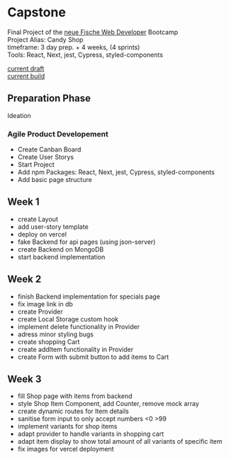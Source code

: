 # Capstone

Final Project of the [neue Fische Web Developer](https://www.neuefische.de/weiterbildung/web-development) Bootcamp <br/>
Project Alias: Candy Shop <br/>
timeframe: 3 day prep. + 4 weeks, (4 sprints) <br/>
Tools: React, Next, jest, Cypress, styled-components <br/>

[current draft](https://excalidraw.com/#json=5823450698481664,D2D_6Xe72Je9AbFx6f0kzg) <br/>
[current build](https://capstone-vb2webd.vercel.app/)

## Preparation Phase

Ideation

### Agile Product Developement

- Create Canban Board
- Create User Storys
- Start Project
- Add npm Packages: React, Next, jest, Cypress, styled-components
- Add basic page structure

## Week 1

- create Layout
- add user-story template
- deploy on vercel
- fake Backend for api pages (using json-server)
- create Backend on MongoDB
- start backend implementation

## Week 2

- finish Backend implementation for specials page
- fix image link in db
- create Provider
- create Local Storage custom hook
- implement delete functionality in Provider
- adress minor styling bugs
- create shopping Cart
- create addItem functionality in Provider
- create Form with submit button to add items to Cart

## Week 3

- fill Shop page with items from backend
- style Shop Item Component, add Counter, remove mock array
- create dynamic routes for Item details
- sanitise form input to only accept numbers <0 >99
- implement variants for shop items
- adapt provider to handle variants in shopping cart
- adapt item display to show total amount of all variants of specific item
- fix images for vercel deployment

